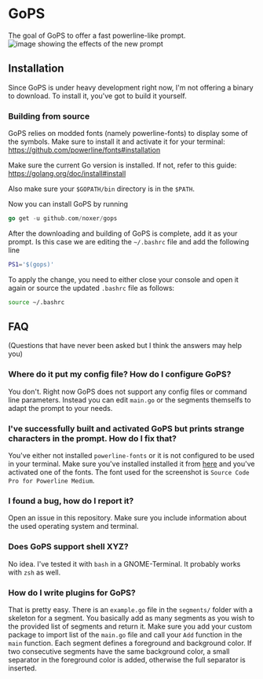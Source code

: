 # GoPS
The goal of GoPS to offer a fast powerline-like prompt.
![image showing the effects of the new prompt](https://raw.githubusercontent.com/noxer/gops/master/img/example.png)

## Installation
Since GoPS is under heavy development right now, I'm not offering a binary to download. To install it, you've got to build it yourself.

### Building from source
GoPS relies on modded fonts (namely powerline-fonts) to display some of the symbols. Make sure to install it and activate it for your terminal: <https://github.com/powerline/fonts#installation>

Make sure the current Go version is installed. If not, refer to this guide: <https://golang.org/doc/install#install>

Also make sure your `$GOPATH/bin` directory is in the `$PATH`.

Now you can install GoPS by running

```go
go get -u github.com/noxer/gops
```

After the downloading and building of GoPS is complete, add it as your prompt. Is this case we are editing the `~/.bashrc` file and add the following line

```bash
PS1='$(gops)'
```

To apply the change, you need to either close your console and open it again or source the updated `.bashrc` file as follows:

```bash
source ~/.bashrc
```

## FAQ
(Questions that have never been asked but I think the answers may help you)

### Where do it put my config file? How do I configure GoPS?
You don't. Right now GoPS does not support any config files or command line parameters. Instead you can edit `main.go` or the segments themselfs to adapt the prompt to your needs.

### I've successfully built and activated GoPS but prints strange characters in the prompt. How do I fix that?
You've either not installed `powerline-fonts` or it is not configured to be used in your terminal. Make sure you've installed installed it from [here](https://github.com/powerline/fonts#installation) and you've activated one of the fonts. The font used for the screenshot is `Source Code Pro for Powerline Medium`.

### I found a bug, how do I report it?
Open an issue in this repository. Make sure you include information about the used operating system and terminal.

### Does GoPS support shell XYZ?
No idea. I've tested it with `bash` in a GNOME-Terminal. It probably works with `zsh` as well.

### How do I write plugins for GoPS?
That is pretty easy. There is an `example.go` file in the `segments/` folder with a skeleton for a segment. You basically add as many segments as you wish to the provided list of segments and return it. Make sure you add your custom package to import list of the `main.go` file and call your `Add` function in the `main` function. Each segment defines a foreground and background color. If two consecutive segments have the same background color, a small separator in the foreground color is added, otherwise the full separator is inserted.

